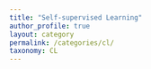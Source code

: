 ```yaml
---
title: "Self-supervised Learning"
author_profile: true
layout: category
permalink: /categories/cl/
taxonomy: CL
---
```

